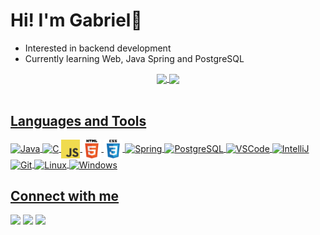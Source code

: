 # Hi! I'm Gabriel👋

<ul>
<li>Interested in backend development</li>  
<li>Currently learning Web, Java Spring and PostgreSQL</li> 
</ul>  
<div align="center">
  <a href="https://github.com/AlessiPG">
  <img align="center" height="160em" src="https://github-readme-stats.vercel.app/api/top-langs/?username=AlessiPG&layout=compact&langs_count=7&theme=radical"/>
  <img align="center" height="160em" src="https://github-readme-stats.vercel.app/api?username=AlessiPG&show_icons=true&theme=radical&count_private=true"/>
</div>
<div style="display: inline_block"><br>
  
  ## Languages and Tools
  
  <img align="center" alt="Java" height="30" width="40" src="https://img.icons8.com/color/48/000000/java-coffee-cup-logo--v1.png"/>
  <img align="center" alt="C" height="30" width="40" src="https://icongr.am/devicon/c-original.svg?size=128&color=currentColor">
  <img align="center" alt="JavaScript" height="30" width="30" src="https://raw.githubusercontent.com/github/explore/80688e429a7d4ef2fca1e82350fe8e3517d3494d/topics/javascript/javascript.png"/>
  <img align="center" alt="HTML5" height="30" width="30" src="https://raw.githubusercontent.com/github/explore/80688e429a7d4ef2fca1e82350fe8e3517d3494d/topics/html/html.png" />
  <img align="center" alt="CSS3" height="30" width="30" src="https://raw.githubusercontent.com/github/explore/80688e429a7d4ef2fca1e82350fe8e3517d3494d/topics/css/css.png" />
  <img align="center" alt="Spring" height="30" width="30" src="https://img.icons8.com/?size=100&id=90519&format=png&color=000000"/>
  <img align="center" alt="PostgreSQL" height="30" width="40" src="https://icongr.am/devicon/postgresql-original.svg?size=128&color=currentColor"/>
  <img align="center" alt="VSCode" height="30" width="30" src="https://img.icons8.com/?size=100&id=9OGIyU8hrxW5&format=png&color=000000"/>
  <img align="center" alt="IntelliJ" height="30" width="30" src="https://img.icons8.com/?size=100&id=w1Gq29w4RQWL&format=png&color=000000"/>
  <img align="center" alt="Git" height="30" width="30" src="https://img.icons8.com/?size=100&id=20906&format=png&color=000000"/>
  <img align="center" alt="Linux" height="30" width="30" src="https://img.icons8.com/?size=100&id=17842&format=png&color=000000"/>
  <img align="center" alt="Windows" height="30" width="30" src="https://img.icons8.com/?size=100&id=TuXN3JNUBGOT&format=png&color=000000"/>
  
  
</div>

## Connect with me

<div> 
<a href = "https://www.linkedin.com/in/gabriel-alessi-posonski-67ab2a261/"><img src="https://img.shields.io/badge/Linkedin-0078D4?style=for-the-badge&logo=linkedin&logoColor=white"></a>
<a href="https://www.instagram.com/gb.alessi" target="_blank"><img src="https://img.shields.io/badge/-Instagram-%23E4405F?style=for-the-badge&logo=instagram&logoColor=white" target="_blank"></a>
<a href = "mailto:gabriel.alessip@gmail.com"><img src="https://img.shields.io/badge/Gmail-D14836?style=for-the-badge&logo=gmail&logoColor=white" target="_blank"></a>
 
</div>
